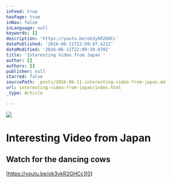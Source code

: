 ```yaml
---
inFeed: true
hasPage: true
inNav: false
inLanguage: null
keywords: []
description: 'https://youtu.be/ok3ykR2GHCc'
datePublished: '2016-06-11T22:09:47.421Z'
dateModified: '2016-06-11T22:09:39.970Z'
title: 'Interesting Video from Japan '
author: []
authors: []
publisher: null
starred: false
sourcePath: _posts/2016-06-11-interesting-video-from-japan.md
url: interesting-video-from-japan/index.html
_type: Article

---
```

![](https://the-grid-user-content.s3-us-west-2.amazonaws.com/150c5ee1-7151-43b2-89e8-9e82d4466dc6.jpg)

# Interesting Video from Japan 

## Watch for the dancing cows

[https://youtu.be/ok3ykR2GHCc][0]

[0]: https://youtu.be/ok3ykR2GHCc